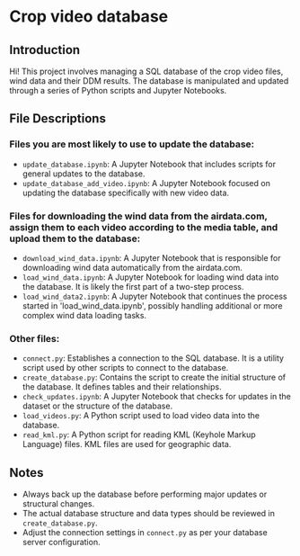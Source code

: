 # Crop video database

## Introduction
Hi! This project involves managing a SQL database of the crop video files, wind data and their DDM results. The database is manipulated and updated through a series of Python scripts and Jupyter Notebooks.

## File Descriptions
### Files you are most likely to use to update the database:
- `update_database.ipynb`: A Jupyter Notebook that includes scripts for general updates to the database.
- `update_database_add_video.ipynb`: A Jupyter Notebook focused on updating the database specifically with new video data.
### Files for downloading the wind data from the airdata.com, assign them to each video according to the media table, and upload them to the database: 
- `download_wind_data.ipynb`: A Jupyter Notebook that is responsible for downloading wind data automatically from the airdata.com.
- `load_wind_data.ipynb`: A Jupyter Notebook for loading wind data into the database. It is likely the first part of a two-step process.
- `load_wind_data2.ipynb`: A Jupyter Notebook that continues the process started in 'load_wind_data.ipynb', possibly handling additional or more complex wind data loading tasks.
### Other files:
- `connect.py`: Establishes a connection to the SQL database. It is a utility script used by other scripts to connect to the database.
- `create_database.py`: Contains the script to create the initial structure of the database. It defines tables and their relationships.
- `check_updates.ipynb`: A Jupyter Notebook that checks for updates in the dataset or the structure of the database.
- `load_videos.py`: A Python script used to load video data into the database.
- `read_kml.py`: A Python script for reading KML (Keyhole Markup Language) files. KML files are used for geographic data.

## Notes
- Always back up the database before performing major updates or structural changes.
- The actual database structure and data types should be reviewed in `create_database.py`.
- Adjust the connection settings in `connect.py` as per your database server configuration.
